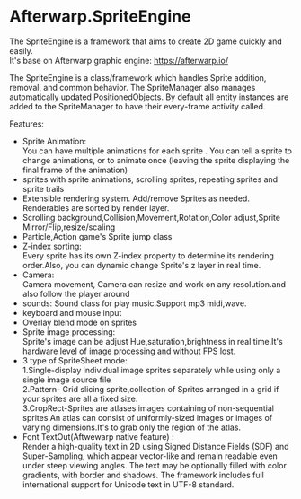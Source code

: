 # Afterwarp.SpriteEngine
The  SpriteEngine is a framework that aims to create 2D game quickly and easily.  
It's base on Afterwarp graphic engine:
https://afterwarp.io/   

The SpriteEngine is a  class/framework which handles Sprite addition, removal, and common behavior. The SpriteManager also manages automatically updated PositionedObjects. By default all entity instances are added to the SpriteManager to have their every-frame activity called.

Features:  
- Sprite Animation:  
You can have multiple animations for each sprite . You can tell a sprite to change animations, or to animate once (leaving the sprite displaying the final frame of the animation) 
- sprites with sprite animations, scrolling sprites, repeating sprites and sprite trails   
- Extensible rendering system. Add/remove Sprites as needed. Renderables are sorted by render layer.   
- Scrolling background,Collision,Movement,Rotation,Color adjust,Sprite Mirror/Flip,resize/scaling  
- Particle,Action game's Sprite jump class  
- Z-index sorting:  
Every sprite  has its own Z-index property to determine its rendering order.Also, you can dynamic change Sprite's z layer in real time.  
- Camera:    
  Camera movement, Camera can resize and work on any  resolution.and also  follow the player around    
- sounds: Sound  class for play music.Support mp3 midi,wave.   
- keyboard and mouse input   
- Overlay blend mode on sprites  
- Sprite image processing:     
Sprite's image  can be adjust Hue,saturation,brightness in real time.It's hardware level of image processing and without  FPS lost.     
- 3 type of SpriteSheet mode:   
1.Single-display individual image sprites separately while using only a single image source file  
2.Pattern- Grid slicing sprite,collection of Sprites arranged in a grid if your sprites are all a fixed size.  
3.CropRect-Sprites are atlases images containing of non-sequential sprites.An atlas can consist of uniformly-sized images or images of varying dimensions.It's to grab only the region of the atlas.    
- Font TextOut(Aftwewarp native feature) :  
Render a high-quality text in 2D  using Signed Distance Fields (SDF) and Super-Sampling, which appear vector-like and remain readable even under steep viewing angles.   The text may be optionally filled with color gradients, with border and shadows. The framework includes full international support for Unicode text in UTF-8 standard.  
